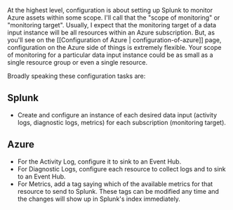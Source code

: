 At the highest level, configuration is about setting up Splunk to monitor Azure assets within some scope. I'll call that the "scope of monitoring" or "monitoring target". Usually, I expect that the monitoring target of a data input instance will be all resources within an Azure subscription. But, as you'll see on the [[Configuration of Azure | configuration-of-azure]] page, configuration on the Azure side of things is extremely flexible. Your scope of monitoring for a particular data input instance could be as small as a single resource group or even a single resource.

Broadly speaking these configuration tasks are:

## Splunk
* Create and configure an instance of each desired data input (activity logs, diagnostic logs, metrics) for each subscription (monitoring target).

## Azure
* For the Activity Log, configure it to sink to an Event Hub.
* For Diagnostic Logs, configure each resource to collect logs and to sink to an Event Hub.
* For Metrics, add a tag saying which of the available metrics for that resource to send to Splunk. These tags can be modified any time and the changes will show up in Splunk's index immediately.
